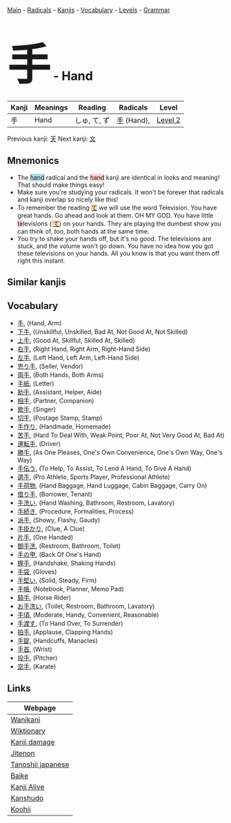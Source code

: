 <style> bigfont {font-size: 100px}</style>
[Main](../index.md) -
[Radicals](../radicals.md) -
[Kanjis](../kanjis.md) -
[Vocabulary](../vocabulary.md) -
[Levels](../levels.md) -
[Grammar](../grammar.md)
# <bigfont> 手</bigfont> - Hand 

| Kanji | Meanings | Reading | Radicals | Level |
| --- | --- | --- | --- | --- |
| 手 | Hand | しゅ, て, ず | [手](../radicals/手.md) (Hand),  | [Level 2](../levels/wk_level2.md) |

Previous kanji: [天](天.md) Next kanji: [文](文.md) 

## Mnemonics
 * The <span style="background-color:#ADD8E6"> hand</span> radical and the <span style="background-color:#ffcccb"> hand</span> kanji are identical in looks and meaning! That should make things easy!
* Make sure you're studying your radicals. It won't be forever that radicals and kanji overlap so nicely like this!
* To remember the reading <span style="background-color:#fed8b1"> [て](https://jisho.org/search/て)</span> we will use the word Television. You have great hands. Go ahead and look at them. OH MY GOD. You have little <span style="background-color:#ffcccb"> te</span>levisions (<span style="background-color:#fed8b1"> [て](https://jisho.org/search/て)</span>) on your hands. They are playing the dumbest show you can think of, too, both hands at the same time.
* You try to shake your hands off, but it's no good. The televisions are stuck, and the volume won't go down. You have no idea how you got these televisions on your hands. All you know is that you want them off right this instant.


## Similar kanjis
 


## Vocabulary
 * [手](../vocabulary/手.md), (Hand, Arm)
* [下手](../vocabulary/手.md), (Unskillful, Unskilled, Bad At, Not Good At, Not Skilled)
* [上手](../vocabulary/手.md), (Good At, Skillful, Skilled At, Skilled)
* [右手](../vocabulary/手.md), (Right Hand, Right Arm, Right-Hand Side)
* [左手](../vocabulary/手.md), (Left Hand, Left Arm, Left-Hand Side)
* [売り手](../vocabulary/手.md), (Seller, Vendor)
* [両手](../vocabulary/手.md), (Both Hands, Both Arms)
* [手紙](../vocabulary/手.md), (Letter)
* [助手](../vocabulary/手.md), (Assistant, Helper, Aide)
* [相手](../vocabulary/手.md), (Partner, Companion)
* [歌手](../vocabulary/手.md), (Singer)
* [切手](../vocabulary/手.md), (Postage Stamp, Stamp)
* [手作り](../vocabulary/手.md), (Handmade, Homemade)
* [苦手](../vocabulary/手.md), (Hard To Deal With, Weak Point, Poor At, Not Very Good At, Bad At)
* [運転手](../vocabulary/手.md), (Driver)
* [勝手](../vocabulary/手.md), (As One Pleases, One's Own Convenience, One's Own Way, One's Way)
* [手伝う](../vocabulary/手.md), (To Help, To Assist, To Lend A Hand, To Give A Hand)
* [選手](../vocabulary/手.md), (Pro Athlete, Sports Player, Professional Athlete)
* [手荷物](../vocabulary/手.md), (Hand Baggage, Hand Luggage, Cabin Baggage, Carry On)
* [借り手](../vocabulary/手.md), (Borrower, Tenant)
* [手洗い](../vocabulary/手.md), (Hand Washing, Bathroom, Restroom, Lavatory)
* [手続き](../vocabulary/手.md), (Procedure, Formalities, Process)
* [派手](../vocabulary/手.md), (Showy, Flashy, Gaudy)
* [手掛かり](../vocabulary/手.md), (Clue, A Clue)
* [片手](../vocabulary/手.md), (One Handed)
* [御手洗](../vocabulary/手.md), (Restroom, Bathroom, Toilet)
* [手の甲](../vocabulary/手.md), (Back Of One's Hand)
* [握手](../vocabulary/手.md), (Handshake, Shaking Hands)
* [手袋](../vocabulary/手.md), (Gloves)
* [手堅い](../vocabulary/手.md), (Solid, Steady, Firm)
* [手帳](../vocabulary/手.md), (Notebook, Planner, Memo Pad)
* [騎手](../vocabulary/手.md), (Horse Rider)
* [お手洗い](../vocabulary/手.md), (Toilet, Restroom, Bathroom, Lavatory)
* [手頃](../vocabulary/手.md), (Moderate, Handy, Convenient, Reasonable)
* [手渡す](../vocabulary/手.md), (To Hand Over, To Surrender)
* [拍手](../vocabulary/手.md), (Applause, Clapping Hands)
* [手錠](../vocabulary/手.md), (Handcuffs, Manacles)
* [手首](../vocabulary/手.md), (Wrist)
* [投手](../vocabulary/手.md), (Pitcher)
* [空手](../vocabulary/手.md), (Karate)



## Links 

| Webpage |
| --- |
| [Wanikani          ](https://www.wanikani.com/kanji/手) |
| [Wiktionary        ](https://en.wiktionary.org/wiki/手) |
| [Kanji damage      ](http://www.kanjidamage.com/kanji/search?utf8=✓&q=手) |
| [Jitenon           ](https://jitenon.com/kanji/手) |
| [Tanoshii japanese ](https://www.tanoshiijapanese.com/dictionary/kanji.cfm?k=手) |
| [Baike             ](https://baike.baidu.com/item/手) |
| [Kanji Alive       ](https://app.kanjialive.com/手) |
| [Kanshudo          ](https://www.kanshudo.com/searchmn?q=手) |
| [Koohii            ](https://kanji.koohii.com/study/kanji/手) |
